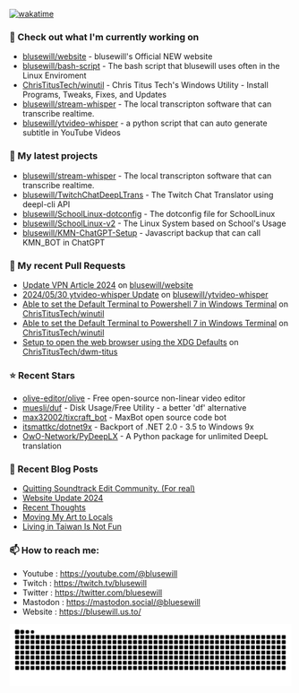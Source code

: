 [![wakatime](https://wakatime.com/badge/user/2be298e9-735d-4bcb-940f-92569bb0fae1.svg)](https://wakatime.com/@2be298e9-735d-4bcb-940f-92569bb0fae1)

### 👷 Check out what I'm currently working on

- [blusewill/website](https://github.com/blusewill/website) - blusewill&#39;s Official NEW website
- [blusewill/bash-script](https://github.com/blusewill/bash-script) - The bash script that blusewill uses often in the Linux Enviroment
- [ChrisTitusTech/winutil](https://github.com/ChrisTitusTech/winutil) - Chris Titus Tech&#39;s Windows Utility - Install Programs, Tweaks, Fixes, and Updates
- [blusewill/stream-whisper](https://github.com/blusewill/stream-whisper) - The local transcripton software that can transcribe realtime.
- [blusewill/ytvideo-whisper](https://github.com/blusewill/ytvideo-whisper) - a python script that can auto generate subtitle in YouTube Videos
### 🌱 My latest projects

- [blusewill/stream-whisper](https://github.com/blusewill/stream-whisper) - The local transcripton software that can transcribe realtime.
- [blusewill/TwitchChatDeepLTrans](https://github.com/blusewill/TwitchChatDeepLTrans) - The Twitch Chat Translator using deepl-cli API
- [blusewill/SchoolLinux-dotconfig](https://github.com/blusewill/SchoolLinux-dotconfig) - The dotconfig file for SchoolLinux
- [blusewill/SchoolLinux-v2](https://github.com/blusewill/SchoolLinux-v2) - The Linux System based on School&#39;s Usage
- [blusewill/KMN-ChatGPT-Setup](https://github.com/blusewill/KMN-ChatGPT-Setup) - Javascript backup that can call KMN_BOT in ChatGPT
### 🔨 My recent Pull Requests

- [Update VPN Article 2024](https://github.com/blusewill/website/pull/5) on [blusewill/website](https://github.com/blusewill/website)
- [2024/05/30 ytvideo-whisper Update](https://github.com/blusewill/ytvideo-whisper/pull/8) on [blusewill/ytvideo-whisper](https://github.com/blusewill/ytvideo-whisper)
- [Able to set the Default Terminal to Powershell 7 in Windows Terminal](https://github.com/ChrisTitusTech/winutil/pull/2000) on [ChrisTitusTech/winutil](https://github.com/ChrisTitusTech/winutil)
- [Able to set the Default Terminal to Powershell 7 in Windows Terminal](https://github.com/ChrisTitusTech/winutil/pull/1991) on [ChrisTitusTech/winutil](https://github.com/ChrisTitusTech/winutil)
- [Setup to open the web browser using the XDG Defaults](https://github.com/ChrisTitusTech/dwm-titus/pull/21) on [ChrisTitusTech/dwm-titus](https://github.com/ChrisTitusTech/dwm-titus)
### ⭐ Recent Stars

- [olive-editor/olive](https://github.com/olive-editor/olive) - Free open-source non-linear video editor
- [muesli/duf](https://github.com/muesli/duf) - Disk Usage/Free Utility - a better &#39;df&#39; alternative
- [max32002/tixcraft_bot](https://github.com/max32002/tixcraft_bot) - MaxBot open source code bot
- [itsmattkc/dotnet9x](https://github.com/itsmattkc/dotnet9x) - Backport of .NET 2.0 - 3.5 to Windows 9x
- [OwO-Network/PyDeepLX](https://github.com/OwO-Network/PyDeepLX) - A Python package for unlimited DeepL translation
### 📰 Recent Blog Posts

- [Quitting Soundtrack Edit Community. (For real)](https://blusewill.us.to/posts/ninjago/)
- [Website Update 2024](https://blusewill.us.to/posts/970b365/)
- [Recent Thoughts](https://blusewill.us.to/posts/recent-thoughts/)
- [Moving My Art to Locals](https://blusewill.us.to/posts/moving-my-art-to-locals/)
- [Living in Taiwan Is Not Fun](https://blusewill.us.to/posts/living-in-taiwan-is-not-fun/)
### 📫 How to reach me:
  - Youtube   : <https://youtube.com/@blusewill>
  - Twitch    : <https://twitch.tv/blusewill>
  - Twitter   : <https://twitter.com/bluesewill>
  - Mastodon  : <https://mastodon.social/@bluesewill>
  - Website   : <https://blusewill.us.to/>

<p align="center"><a href="https://github.com/Platane/snk">
  <img align="center" src="https://raw.githubusercontent.com/blusewill/blusewill/output/github-contribution-grid-snake-dark.svg" />
</a></p>

